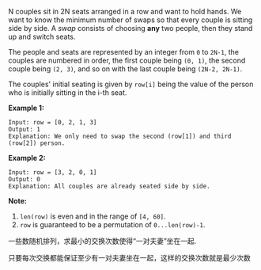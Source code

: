 N couples sit in 2N seats arranged in a row and want to hold hands. We want to know the minimum number of swaps so that every couple is sitting side by side. A *swap* consists of choosing **any** two people, then they stand up and switch seats.

The people and seats are represented by an integer from `0` to `2N-1`, the couples are numbered in order, the first couple being `(0, 1)`, the second couple being `(2, 3)`, and so on with the last couple being `(2N-2, 2N-1)`.

The couples' initial seating is given by `row[i]` being the value of the person who is initially sitting in the i-th seat.

**Example 1:**

```
Input: row = [0, 2, 1, 3]
Output: 1
Explanation: We only need to swap the second (row[1]) and third (row[2]) person.

```

**Example 2:**

```
Input: row = [3, 2, 0, 1]
Output: 0
Explanation: All couples are already seated side by side.

```

**Note:**

1. `len(row)` is even and in the range of `[4, 60]`.
2. `row` is guaranteed to be a permutation of `0...len(row)-1`.



一些数随机排列，求最小的交换次数使得“一对夫妻”坐在一起.

只要每次交换都能保证至少有一对夫妻坐在一起，这样的交换次数就是最少次数